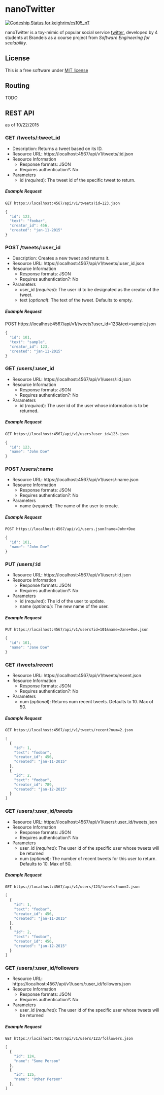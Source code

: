 # nanoTwitter
[ ![Codeship Status for keighrim/cs105_nT](https://codeship.com/projects/60a0d180-6167-0133-ecb2-7e706f11b58d/status?branch=develop)](https://codeship.com/projects/112493)

nanoTwitter is a toy-mimic of popular social service [twitter](www.twitter.com), developed by 4 students at Brandeis as a course project from *Software Engineering for scalability*.

## License
This is a free software under [MIT license](LICENSE)

## Routing

TODO

## REST API
 as of 10/22/2015

### GET /tweets/:tweet_id

* Description: Returns a tweet based on its ID.
* Resource URL: https://localhost:4567/api/v1/tweets/:id.json
* Resource Information
    * Response formats: JSON
    * Requires authentication?: No
* Parameters
    * id (*required*): The tweet id of the specific tweet to return.

##### Example Request

`GET https://localhost:4567/api/v1/tweets?id=123.json`

```javascript
{ 
  "id": 123, 
  "text": "foobar", 
  "creator_id": 456,
  "created": "jan-11-2015"
}
```
### POST /tweets/:user_id

* Description: Creates a new tweet and returns it.
* Resource URL: https://localhost:4567/api/v1/tweets/:user_id.json
* Resource Information
	* Response formats: JSON
	* Requires authentication?: No
* Parameters
	* user_id (*required*): The user id to be designated as the creator of the tweet.
	* text (*optional*): The text of the tweet. Defaults to empty.

##### Example Request
POST https://localhost:4567/api/v1/tweets?user_id=123&text=sample.json
```javascript
{ 
  "id": 101, 
  "text": "sample", 
  "creator_id": 123,
  "created": "jan-11-2015"
}
```

### GET /users/:user_id

* Resource URL: https://localhost:4567/api/v1/users/:id.json
* Resource Information
	* Response formats: JSON
	* Requires authentication?: No
* Parameters
	* id (*required*): The user id of the user whose information is to be returned.

##### Example Request
`GET https://localhost:4567/api/v1/users?user_id=123.json`
```javascript
{ 
  "id": 123, 
  "name": "John Doe"
}
```

### POST /users/:name

* Resource URL: https://localhost:4567/api/v1/users/:name.json
* Resource Information
	* Response formats: JSON
	* Requires authentication?: No
* Parameters
	* name (*required*): The name of the user to create.

##### Example Request
`POST https://localhost:4567/api/v1/users.json?name=John+Doe`
```javascript
{ 
  "id": 101, 
  "name": "John Doe"
}
```


### PUT /users/:id
* Resource URL: https://localhost:4567/api/v1/users/:id.json
* Resource Information
	* Response formats: JSON
	* Requires authentication?: No
* Parameters
	* id (*required*): The id of the user to update.
	* name (*optional*): The new name of the user.

##### Example Request
`PUT https://localhost:4567/api/v1/users?id=101&name=Jane+Doe.json`
```javascript
{ 
  "id": 101, 
  "name": "Jane Doe"
}
```


### GET /tweets/recent

* Resource URL: https://localhost:4567/api/v1/tweets/recent.json
* Resource Information
	* Response formats: JSON
	* Requires authentication?: No
* Parameters
	* num (*optional*): Returns num recent tweets. Defaults to 10. Max of 50.

##### Example Request
`GET https://localhost:4567/api/v1/tweets/recent?num=2.json`
```javascript
[ 
  { 
    "id": 1, 
    "text": "foobar", 
    "creator_id": 456,
    "created": "jan-11-2015"
  },
  { 
    "id": 2, 
    "text": "foobar", 
    "creator_id": 789,
    "created": "jan-12-2015"
  }
]
```

### GET /users/:user_id/tweets

* Resource URL: https://localhost:4567/api/v1/users/:user_id/tweets.json
* Resource Information
	* Response formats: JSON
	* Requires authentication?: No
* Parameters
	* user_id (*required*): The user id of the specific user whose tweets will be returned
	* num (*optional*): The number of recent tweets for this user to return. Defaults to 10. Max of 50.

##### Example Request
`GET https://localhost:4567/api/v1/users/123/tweets?num=2.json`
```javascript
[ 
  { 
    "id": 1, 
    "text": "foobar", 
    "creator_id": 456,
    "created": "jan-11-2015"
  },
  { 
    "id": 2, 
    "text": "foobar", 
    "creator_id": 456,
    "created": "jan-12-2015"
  }
]
```

### GET /users/:user_id/followers

* Resource URL: https://localhost:4567/api/v1/users/:user_id/followers.json
* Resource Information
	* Response formats: JSON
	* Requires authentication?: No
* Parameters
	* user_id (*required*): The user id of the specific user whose tweets will be returned

##### Example Request
`GET https://localhost:4567/api/v1/users/123/followers.json`
```javascript
[
  { 
    "id": 124, 
    "name": "Some Person"
  },
  { 
    "id": 125, 
    "name": "Other Person"
  },
]
```
